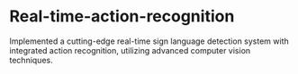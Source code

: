 # Real-time-action-recognition
Implemented a cutting-edge real-time sign language detection system with integrated action recognition, utilizing advanced computer vision techniques.
